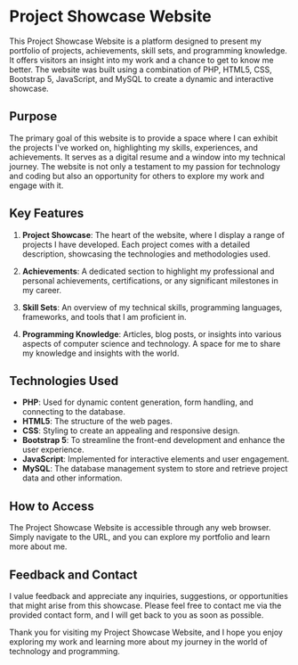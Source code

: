 # Project Showcase Website

This Project Showcase Website is a platform designed to present my portfolio of projects, achievements, skill sets, and programming knowledge. It offers visitors an insight into my work and a chance to get to know me better. The website was built using a combination of PHP, HTML5, CSS, Bootstrap 5, JavaScript, and MySQL to create a dynamic and interactive showcase.

## Purpose

The primary goal of this website is to provide a space where I can exhibit the projects I've worked on, highlighting my skills, experiences, and achievements. It serves as a digital resume and a window into my technical journey. The website is not only a testament to my passion for technology and coding but also an opportunity for others to explore my work and engage with it.

## Key Features

1. **Project Showcase**: The heart of the website, where I display a range of projects I have developed. Each project comes with a detailed description, showcasing the technologies and methodologies used.

2. **Achievements**: A dedicated section to highlight my professional and personal achievements, certifications, or any significant milestones in my career.

3. **Skill Sets**: An overview of my technical skills, programming languages, frameworks, and tools that I am proficient in.

4. **Programming Knowledge**: Articles, blog posts, or insights into various aspects of computer science and technology. A space for me to share my knowledge and insights with the world.

## Technologies Used

- **PHP**: Used for dynamic content generation, form handling, and connecting to the database.
- **HTML5**: The structure of the web pages.
- **CSS**: Styling to create an appealing and responsive design.
- **Bootstrap 5**: To streamline the front-end development and enhance the user experience.
- **JavaScript**: Implemented for interactive elements and user engagement.
- **MySQL**: The database management system to store and retrieve project data and other information.

## How to Access

The Project Showcase Website is accessible through any web browser. Simply navigate to the URL, and you can explore my portfolio and learn more about me.

## Feedback and Contact

I value feedback and appreciate any inquiries, suggestions, or opportunities that might arise from this showcase. Please feel free to contact me via the provided contact form, and I will get back to you as soon as possible.

Thank you for visiting my Project Showcase Website, and I hope you enjoy exploring my work and learning more about my journey in the world of technology and programming.